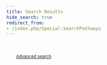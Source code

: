 ```yaml
---
title: Search Results
hide_search: true
redirect_from: 
- /index.php/Special:SearchPathways
---
```

<script>
  var div = document.getElementById("navbarNavAltMarkup");
  div.classList.add("show");
</script>

<script async src="https://cse.google.com/cse.js?cx=c1b9a23fc5f2875e3">
</script>

<span style="font-size: 0.7rem;padding-left: 13px;margin: 32px 0px 0px 13px;position: absolute;float:left;">
            <a href="/browse/table.html">Advanced search</a></span>
<div id="myResults" class="gcse-searchresults-only"></div>

<script>
const myInitCallback = function() {
  if (document.readyState == 'complete') {
    // Document is ready when Search Element is initialized.
    // Render an element with both search box and search results in div with id 'myResults'.
    google.search.cse.element.render(
        {
          div: "myResults",
          tag: 'search'
         });
  } else {
    // Document is not ready yet, when Search Element is initialized.
    google.setOnLoadCallback(function() {
        if (!document.getElementById('___gcse_0')) { // HACK to prevent duplicate result divs
       // Render an element with both search box and search results in div with id 'myResults'.
        google.search.cse.element.render(
            {
              div: "myResults",
              tag: 'search'
            });
        }
    }, true);
  }
  document.getElementById('advsearch').innerHTML = "";
};

const makeTwoPartCallback = () => {
  let saveForRenderCallback;
  const readyCallback = (name, q, promos, results, resultsDiv) =>
  {
    saveForRenderCallback = [];
    for (const result of results) {
        // console.log(result);
        if(result['richSnippet']){
          saveForRenderCallback.push(
            {myTitle: result['richSnippet']['metatags']['citationTitle'],
            myWpid: result['id'],
            myOrganisms: result['organisms'],
            myDescription: result['richSnippet']['metatags']['citationAbstract'],
            myFirstAuthor: result['richSnippet']['metatags']['citationAuthor'],
            myFirstAuthorOrcid: result['richSnippet']['metatags']['citationAuthorOrcid'],
            myUrl: result['richSnippet']['metatags']['citationFulltextHtmlUrl'],
            myEdited: result['richSnippet']['metatags']['citationPublicationDate'],
            myGoogleUrl: result['url']}
          );
          if(result['richSnippet']['thumbnail']){
            saveForRenderCallback[saveForRenderCallback.length-1].myThumb =  result['richSnippet']['thumbnail']['src']
          }
          continue;
        }
      saveForRenderCallback.push({});
    }
  };
  const renderedCallback = (name, q, promos, results) => {
    for (let i = 0; i < results.length; ++i) {
    //   console.log(saveForRenderCallback[i]);
      myContent = "";
      const div = results[i];
      const title = saveForRenderCallback[i]['myTitle'];
      if (typeof title == 'undefined') {
        continue;
      }
      const wpid = saveForRenderCallback[i]['myWpid'];
      const orgs = saveForRenderCallback[i]['myOrganisms'];
      desc = saveForRenderCallback[i]['myDescription'];
      if (typeof desc !== 'undefined') {
        if (desc.length > 455) {
            desc = desc.slice(0, 450) + '...';
        }
      } else {
        desc = "No description";
      }
      const url = saveForRenderCallback[i]['myUrl'];
      const gurl = saveForRenderCallback[i]['myGoogleUrl'];
      const fauthor = saveForRenderCallback[i]['myFirstAuthor'];
      const faorcid = saveForRenderCallback[i]['myFirstAuthorOrcid'];
      const edited = saveForRenderCallback[i]['myEdited'];
      thumb = saveForRenderCallback[i]['myThumb'];
      if (typeof thumb !== 'undefined') {
        // console.log("myThumb: " + thumb);
        const badwpid = "/{ page.wpid }}-";
        if (thumb.includes(badwpid)) {
            const startIndex = thumb.indexOf('/WP') + 1;
            const endIndex = thumb.indexOf('/', startIndex);
            const goodwpid = '/'+ thumb.substring(startIndex, endIndex) + '-';
            thumb = thumb.split(badwpid).join(goodwpid);
        }
      } else {
        thumb = "/assets/img/missing-image.png";
      }
       myContent = 
         '<a style="text-decoration:none;" href="'+gurl+'"><table style="border-style:none; padding:0px; margin:0px;"><tr><td style="width:160px;border-style:none;"><img alt="Pathway thumbnail" ' +
         'src="'+ thumb +'"/></td>'; 
        myContent += 
         '<td style="border-style:none;"><a style="font-size:16px;text-decoration:none;color:#1A0DAB;" href="'+gurl+'">' + title + '</a>' +
         '<br/><span style="color:#777777;">' + url;
        if (typeof orgs !== 'undefined') {
            myContent += ' - ' + orgs;
        }
        myContent += 
        '</span>' +
        '<br/><span style="font-size:13px;">' + desc + '</span>' +
        '<br/><span style="color:#777777;"><i>Last edited: ' + edited + '</i></span>' +
        '</td></tr></table></a>';

      div.innerHTML = myContent;
    }
  };
  return {readyCallback, renderedCallback};
};

const {
  readyCallback: webResultsReadyCallback,
  renderedCallback: webResultsRenderedCallback,
} = makeTwoPartCallback();
window.__gcse || (window.__gcse = {});
window.__gcse = {
    parsetags: 'explicit',
    initializationCallback: myInitCallback,
    searchCallbacks: {
        web: {
            ready: webResultsReadyCallback,
            rendered: webResultsRenderedCallback,
        },
    },
};
</script>